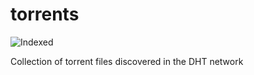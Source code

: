 torrents 
========
![Indexed](https://img.shields.io/badge/indexed-84968-blue)

Collection of torrent files discovered in the DHT network

